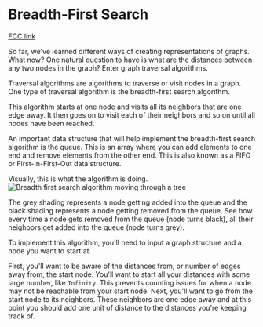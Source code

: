# Breadth-First Search

[FCC link](https://www.freecodecamp.org/learn/coding-interview-prep/data-structures/breadth-first-search)

So far, we've learned different ways of creating representations of graphs. What
now? One natural question to have is what are the distances between any two
nodes in the graph? Enter graph traversal algorithms.

Traversal algorithms are algorithms to traverse or visit nodes in a graph. One
type of traversal algorithm is the breadth-first search algorithm.

This algorithm starts at one node and visits all its neighbors that are one edge
away. It then goes on to visit each of their neighbors and so on until all nodes
have been reached.

An important data structure that will help implement the breadth-first search
algorithm is the queue. This is an array where you can add elements to one end
and remove elements from the other end. This is also known as a FIFO or
First-In-First-Out data structure.

Visually, this is what the algorithm is doing.
![Breadth first search algorithm moving through a tree](https://camo.githubusercontent.com/2f57e6239884a1a03402912f13c49555dec76d06/68747470733a2f2f75706c6f61642e77696b696d656469612e6f72672f77696b6970656469612f636f6d6d6f6e732f342f34362f416e696d617465645f4246532e676966)

The grey shading represents a node getting added into the queue and the black
shading represents a node getting removed from the queue. See how every time a
node gets removed from the queue (node turns black), all their neighbors get
added into the queue (node turns grey).

To implement this algorithm, you'll need to input a graph structure and a node
you want to start at.

First, you'll want to be aware of the distances from, or number of edges away
from, the start node. You'll want to start all your distances with some large
number, like `Infinity`. This prevents counting issues for when a node may not
be reachable from your start node. Next, you'll want to go from the start node
to its neighbors. These neighbors are one edge away and at this point you should
add one unit of distance to the distances you're keeping track of.
